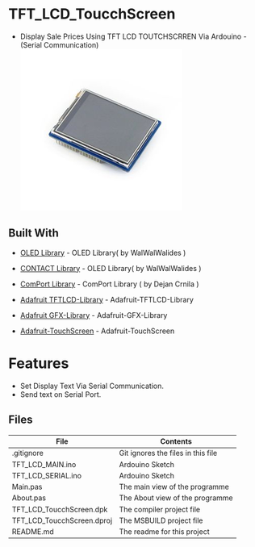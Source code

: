 # TFT_LCD_ToucchScreen
- Display Sale Prices Using TFT LCD TOUTCHSCRREN Via Ardouino - (Serial Communication)                     
![](TFT_LCD_TouchScreen.jpg) 


## Built With

* [OLED Library](https://github.com/walwalwalides/Delphi-Component/tree/master/OLED%20Library) - OLED Library( by WalWalWalides )

* [CONTACT Library](https://github.com/walwalwalides/Delphi-Collection-Component/tree/master/Contact%20Library) - OLED Library( by WalWalWalides )

* [ComPort Library](https://sourceforge.net/projects/comport/files/comport/) - ComPort Library ( by Dejan Crnila )

* [Adafruit TFTLCD-Library](https://github.com/adafruit/TFTLCD-Library) - Adafruit-TFTLCD-Library
* [Adafruit GFX-Library](https://github.com/adafruit/Adafruit-GFX-Library) - Adafruit-GFX-Library
* [Adafruit-TouchScreen](https://github.com/adafruit/Adafruit_TouchScreen) - Adafruit-TouchScreen

# Features  

- Set Display Text Via Serial Communication.
- Send text on Serial Port.


## Files

| File | Contents | 
| --- | --- |
| .gitignore | Git ignores the files in this file |
| TFT_LCD_MAIN.ino  |Ardouino Sketch|
| TFT_LCD_SERIAL.ino  |Ardouino Sketch|
| Main.pas | The main view of the programme |
| About.pas | The About view of the programme |
| TFT_LCD_ToucchScreen.dpk | The compiler project file |
| TFT_LCD_ToucchScreen.dproj | The MSBUILD project file |
| README.md | The readme for this project |
